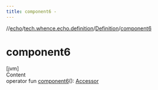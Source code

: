 ```yaml
---
title: component6 -
---
```

//[echo](../../index.md)/[tech.whence.echo.definition](../index.md)/[Definition](index.md)/[component6](component6.md)



# component6  
[jvm]  
Content  
operator fun [component6](component6.md)(): [Accessor](../../tech.whence.echo.container.accessor/-accessor/index.md)  




